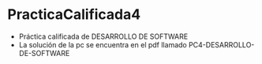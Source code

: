 # PracticaCalificada4
- Práctica calificada de DESARROLLO DE SOFTWARE
- La solución de la pc se encuentra en el pdf llamado PC4-DESARROLLO-DE-SOFTWARE
